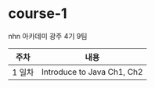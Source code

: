 # course-1
nhn 아카데미 광주 4기 9팀


|  주차  |            내용            |
| :----: | :------------------------: |
| 1 일차 | Introduce to Java Ch1, Ch2 |
